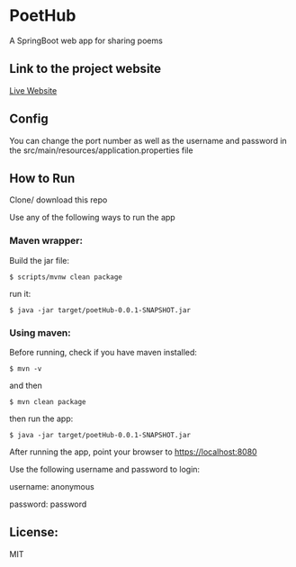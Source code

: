 # PoetHub
A SpringBoot web app for sharing poems

## Link to the project website
[Live Website](https://poethub.herokuapp.com)

## Config
You can change the port number as well as the username and password
in the src/main/resources/application.properties file

## How to Run
Clone/ download this repo

Use any of the following ways to run the app

### Maven wrapper:
Build the jar file:
```
$ scripts/mvnw clean package
```
run it:
```
$ java -jar target/poetHub-0.0.1-SNAPSHOT.jar
```
 
### Using maven:
Before running, check if you have maven installed:
```
$ mvn -v
```
and then
```
$ mvn clean package
```
then run the app:
```
$ java -jar target/poetHub-0.0.1-SNAPSHOT.jar
```

After running the app, point your browser to [https://localhost:8080](https://localhost:8080)

Use the following username and password to login:

username: anonymous

password: password

## License:
MIT
